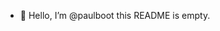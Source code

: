 - 👋 Hello, I’m @paulboot this README is empty.

<!---
paulboot/paulboot is a ✨ special ✨ repository because its `README.md` (this file) appears on your GitHub profile.
You can click the Preview link to take a look at your changes.
--->
